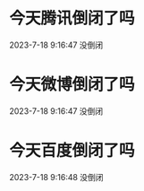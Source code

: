 # 今天腾讯倒闭了吗

2023-7-18 9:16:47 没倒闭

# 今天微博倒闭了吗

2023-7-18 9:16:47 没倒闭

# 今天百度倒闭了吗

2023-7-18 9:16:48 没倒闭

